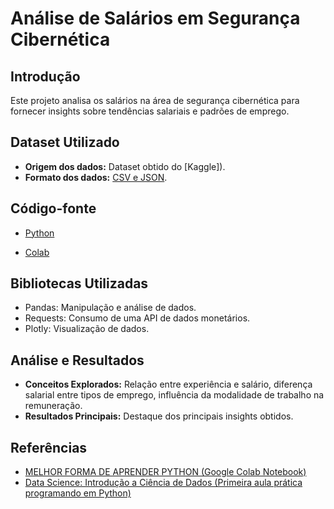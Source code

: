 # Análise de Salários em Segurança Cibernética

## Introdução
Este projeto analisa os salários na área de segurança cibernética para fornecer insights sobre tendências salariais e padrões de emprego.

## Dataset Utilizado
- **Origem dos dados:** Dataset obtido do [Kaggle]).
- **Formato dos dados:** [CSV e JSON](./dataset/).


## Código-fonte
- [Python](./src/tp_grupo_05.py)

- [Colab](./src/TP_Grupo_05.ipynb)

## Bibliotecas Utilizadas
- Pandas: Manipulação e análise de dados.
- Requests: Consumo de uma API de dados monetários.
- Plotly: Visualização de dados.

## Análise e Resultados
- **Conceitos Explorados:** Relação entre experiência e salário, diferença salarial entre tipos de emprego, influência da modalidade de trabalho na remuneração.
- **Resultados Principais:** Destaque dos principais insights obtidos.

## Referências
- [MELHOR FORMA DE APRENDER PYTHON (Google Colab Notebook)](https://youtu.be/Gojqw9BQ5qY?feature=shared)
- [Data Science: Introdução a Ciência de Dados (Primeira aula prática programando em Python)](https://youtu.be/F608hzn_ygo?feature=shared)